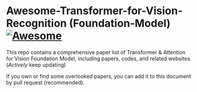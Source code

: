# Awesome-Transformer-for-Vision-Recognition (Foundation-Model) [![Awesome](https://cdn.rawgit.com/sindresorhus/awesome/d7305f38d29fed78fa85652e3a63e154dd8e8829/media/badge.svg)](https://github.com/sindresorhus/awesome)

This repo contains a comprehensive paper list of Transformer & Attention for Vision Foundation Model, including papers, codes, and related websites. (*Actively* keep updating)

If you own or find some overlooked papers, you can add it to this document by pull request (recommended).
